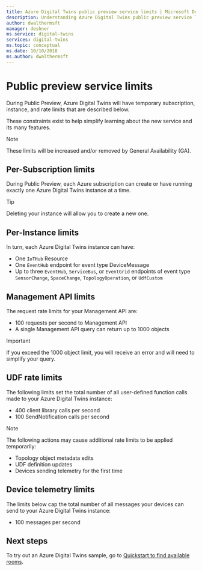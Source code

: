 ```yaml
---
title: Azure Digital Twins public preview service limits | Microsoft Docs
description: Understanding Azure Digital Twins public preview service limits
author: dwalthermsft
manager: deshner
ms.service: digital-twins
services: digital-twins
ms.topic: conceptual
ms.date: 10/10/2018
ms.author: dwalthermsft
---
```


# Public preview service limits

During Public Preview, Azure Digital Twins will have temporary subscription, instance, and rate limits that are described below.

These constraints exist to help simplify learning about the new service and its many features.

> [!NOTE]
> These limits will be increased and/or removed by General Availability (GA).

## Per-Subscription limits

During Public Preview, each Azure subscription can create or have running exactly one Azure Digital Twins instance at a time.

> [!TIP]
> Deleting your instance will allow you to create a new one.

## Per-Instance limits

In turn, each Azure Digital Twins instance can have:

- One `IoTHub` Resource
- One `EventHub` endpoint for event type DeviceMessage
- Up to three `EventHub`, `ServiceBus`, or `EventGrid` endpoints of event type `SensorChange`, `SpaceChange`, `TopologyOperation`, or `UdfCustom`

## Management API limits

The request rate limits for your Management API are:

- 100 requests per second to Management API
- A single Management API query can return up to 1000 objects

> [!IMPORTANT]
> If you exceed the 1000 object limit, you will receive an error and will need to simplify your query.

## UDF rate limits

The following limits set the total number of all user-defined function calls made to your Azure Digital Twins instance:

- 400 client library calls per second
- 100 SendNotification calls per second

> [!NOTE]
> The following actions may cause additional rate limits to be applied temporarily:
> - Topology object metadata edits
> - UDF definition updates
> - Devices sending telemetry for the first time

## Device telemetry limits

The limits below cap the total number of all messages your devices can send  to your Azure Digital Twins instance:

- 100 messages per second

## Next steps

To try out an Azure Digital Twins sample, go to [Quickstart to find available rooms](./quickstart-view-occupancy-dotnet.md).